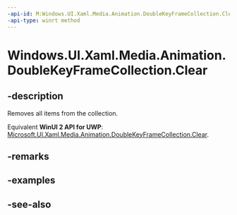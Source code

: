 ```yaml
---
-api-id: M:Windows.UI.Xaml.Media.Animation.DoubleKeyFrameCollection.Clear
-api-type: winrt method
---
```


<!-- Method syntax
public void Clear()
-->

# Windows.UI.Xaml.Media.Animation.DoubleKeyFrameCollection.Clear

## -description
Removes all items from the collection.

Equivalent **WinUI 2 API for UWP**: [Microsoft.UI.Xaml.Media.Animation.DoubleKeyFrameCollection.Clear](/windows/winui/api/microsoft.ui.xaml.media.animation.doublekeyframecollection.clear).

## -remarks


## -examples

## -see-also
